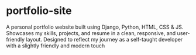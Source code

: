 # portfolio-site
A personal portfolio website built using Django, Python, HTML, CSS &amp; JS. Showcases my skills, projects, and resume in a clean, responsive, and user-friendly layout. Designed to reflect my journey as a self-taught developer with a slightly friendly and modern touch
